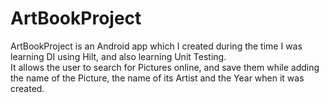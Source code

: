 # ArtBookProject
ArtBookProject is an Android app which I created during the time I was learning DI using Hilt, and also learning Unit Testing.<br /> 
It allows the user to search for Pictures online, and save them while adding the name of the Picture, the name of its Artist and the Year when it was created.
